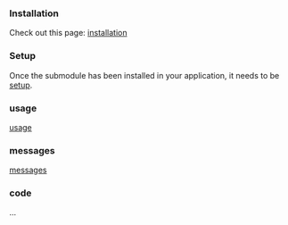 
<!--@include: ../../src/windows/docs/intro.md-->

### Installation

Check out this page: [installation](../../src/windows/docs/installation.md)

### Setup

Once the submodule has been installed in your application, it needs to be [setup](../../src/windows/docs/setup.md).

### usage

[usage](../../src/windows/docs/usage.md)

### messages

[messages](../../src/windows/docs/messages.md)

### code

...
